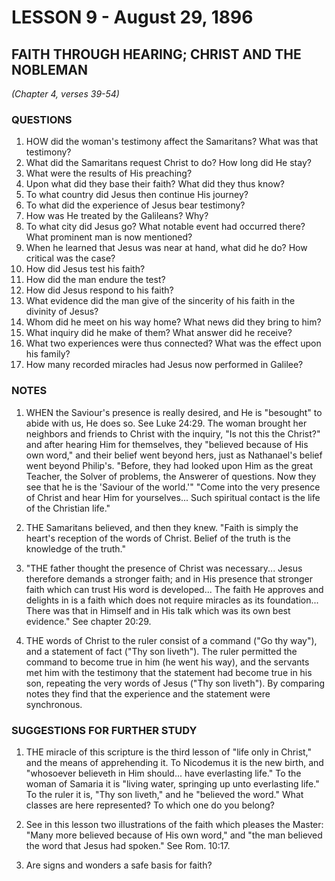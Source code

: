 # LESSON 9 - August 29, 1896

## FAITH THROUGH HEARING; CHRIST AND THE NOBLEMAN
*(Chapter 4, verses 39-54)*

### QUESTIONS

1. HOW did the woman's testimony affect the Samaritans? What was that testimony?
2. What did the Samaritans request Christ to do? How long did He stay?
3. What were the results of His preaching?
4. Upon what did they base their faith? What did they thus know?
5. To what country did Jesus then continue His journey?
6. To what did the experience of Jesus bear testimony?
7. How was He treated by the Galileans? Why?
8. To what city did Jesus go? What notable event had occurred there? What prominent man is now mentioned?
9. When he learned that Jesus was near at hand, what did he do? How critical was the case?
10. How did Jesus test his faith?
11. How did the man endure the test?
12. How did Jesus respond to his faith?
13. What evidence did the man give of the sincerity of his faith in the divinity of Jesus?
14. Whom did he meet on his way home? What news did they bring to him?
15. What inquiry did he make of them? What answer did he receive?
16. What two experiences were thus connected? What was the effect upon his family?
17. How many recorded miracles had Jesus now performed in Galilee?

### NOTES

1. WHEN the Saviour's presence is really desired, and He is "besought" to abide with us, He does so. See Luke 24:29. The woman brought her neighbors and friends to Christ with the inquiry, "Is not this the Christ?" and after hearing Him for themselves, they "believed because of His own word," and their belief went beyond hers, just as Nathanael's belief went beyond Philip's. "Before, they had looked upon Him as the great Teacher, the Solver of problems, the Answerer of questions. Now they see that he is the 'Saviour of the world.'" "Come into the very presence of Christ and hear Him for yourselves... Such spiritual contact is the life of the Christian life."

2. THE Samaritans believed, and then they knew. "Faith is simply the heart's reception of the words of Christ. Belief of the truth is the knowledge of the truth."

3. "THE father thought the presence of Christ was necessary... Jesus therefore demands a stronger faith; and in His presence that stronger faith which can trust His word is developed... The faith He approves and delights in is a faith which does not require miracles as its foundation... There was that in Himself and in His talk which was its own best evidence." See chapter 20:29.

4. THE words of Christ to the ruler consist of a command ("Go thy way"), and a statement of fact ("Thy son liveth"). The ruler permitted the command to become true in him (he went his way), and the servants met him with the testimony that the statement had become true in his son, repeating the very words of Jesus ("Thy son liveth"). By comparing notes they find that the experience and the statement were synchronous.

### SUGGESTIONS FOR FURTHER STUDY

1. THE miracle of this scripture is the third lesson of "life only in Christ," and the means of apprehending it. To Nicodemus it is the new birth, and "whosoever believeth in Him should... have everlasting life." To the woman of Samaria it is "living water, springing up unto everlasting life." To the ruler it is, "Thy son liveth," and he "believed the word." What classes are here represented? To which one do you belong?

2. See in this lesson two illustrations of the faith which pleases the Master: "Many more believed because of His own word," and "the man believed the word that Jesus had spoken." See Rom. 10:17.

3. Are signs and wonders a safe basis for faith?